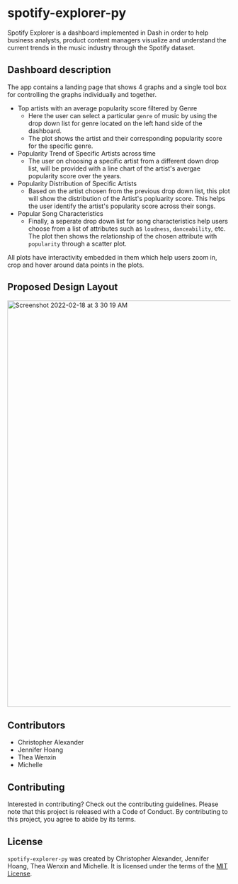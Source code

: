 # spotify-explorer-py

Spotify Explorer is a dashboard implemented in Dash in order to help business analysts, product content managers visualize and understand the current trends in the music industry through the Spotify dataset. 

## Dashboard description

The app contains a landing page that shows 4 graphs and a single tool box for controlling the graphs individually and together.

- Top artists with an average popularity score filtered by Genre 
    * Here the user can select a particular `genre` of music by using the drop down list for genre located on the left hand side of the dashboard. 
    * The plot shows the artist and their corresponding popularity score for the specific genre.
- Popularity Trend of Specific Artists across time
    * The user on choosing a specific artist from a different down drop list, will be provided with a line chart of the artist's avergae popularity score over the years.
- Popularity Distribution of Specific Artists 
    * Based on the artist chosen from the previous drop down list, this plot will show the distribution of the Artist's popluarity score. This helps the user identify the artist's popularity score across their songs.
- Popular Song Characteristics
    * Finally, a seperate drop down list for song characteristics help users choose from a list of attributes such as `loudness`, `danceability`, etc. The plot then shows the relationship of the chosen attribute with `popularity` through a scatter plot.

All plots have interactivity embedded in them which help users zoom in, crop and hover around data points in the plots. 

## Proposed Design Layout

<img width="919" alt="Screenshot 2022-02-18 at 3 30 19 AM" src="https://user-images.githubusercontent.com/37771404/154680473-13514b7a-c765-4a8e-bc2b-1775e0df5d4d.png">


## Contributors

- Christopher Alexander 
- Jennifer Hoang
- Thea Wenxin
- Michelle 

## Contributing

Interested in contributing? Check out the contributing guidelines. Please note that this project is released with a Code of Conduct. By contributing to this project, you agree to abide by its terms.

## License

`spotify-explorer-py` was created by Christopher Alexander, Jennifer Hoang, Thea Wenxin and Michelle. It is licensed under the terms of the [MIT License](https://github.com/UBC-MDS/spotify-explorer-py/blob/main/LICENSE).

